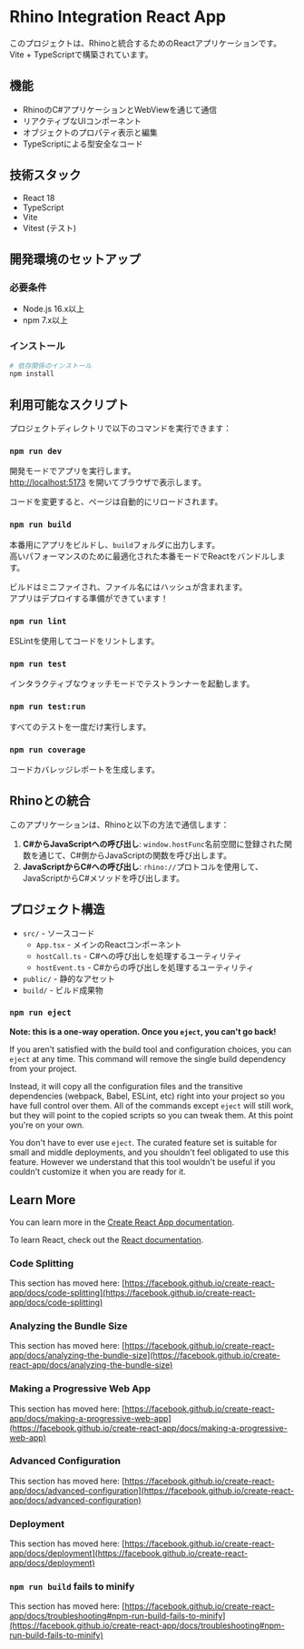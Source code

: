# Rhino Integration React App

このプロジェクトは、Rhinoと統合するためのReactアプリケーションです。Vite + TypeScriptで構築されています。

## 機能

- RhinoのC#アプリケーションとWebViewを通じて通信
- リアクティブなUIコンポーネント
- オブジェクトのプロパティ表示と編集
- TypeScriptによる型安全なコード

## 技術スタック

- React 18
- TypeScript
- Vite
- Vitest (テスト)

## 開発環境のセットアップ

### 必要条件

- Node.js 16.x以上
- npm 7.x以上

### インストール

```bash
# 依存関係のインストール
npm install
```

## 利用可能なスクリプト

プロジェクトディレクトリで以下のコマンドを実行できます：

### `npm run dev`

開発モードでアプリを実行します。\
[http://localhost:5173](http://localhost:5173) を開いてブラウザで表示します。

コードを変更すると、ページは自動的にリロードされます。

### `npm run build`

本番用にアプリをビルドし、`build`フォルダに出力します。\
高いパフォーマンスのために最適化された本番モードでReactをバンドルします。

ビルドはミニファイされ、ファイル名にはハッシュが含まれます。\
アプリはデプロイする準備ができています！

### `npm run lint`

ESLintを使用してコードをリントします。

### `npm run test`

インタラクティブなウォッチモードでテストランナーを起動します。

### `npm run test:run`

すべてのテストを一度だけ実行します。

### `npm run coverage`

コードカバレッジレポートを生成します。

## Rhinoとの統合

このアプリケーションは、Rhinoと以下の方法で通信します：

1. **C#からJavaScriptへの呼び出し**: `window.hostFunc`名前空間に登録された関数を通じて、C#側からJavaScriptの関数を呼び出します。
2. **JavaScriptからC#への呼び出し**: `rhino://`プロトコルを使用して、JavaScriptからC#メソッドを呼び出します。

## プロジェクト構造

- `src/` - ソースコード
  - `App.tsx` - メインのReactコンポーネント
  - `hostCall.ts` - C#への呼び出しを処理するユーティリティ
  - `hostEvent.ts` - C#からの呼び出しを処理するユーティリティ
- `public/` - 静的なアセット
- `build/` - ビルド成果物

### `npm run eject`

**Note: this is a one-way operation. Once you `eject`, you can't go back!**

If you aren't satisfied with the build tool and configuration choices, you can `eject` at any time. This command will remove the single build dependency from your project.

Instead, it will copy all the configuration files and the transitive dependencies (webpack, Babel, ESLint, etc) right into your project so you have full control over them. All of the commands except `eject` will still work, but they will point to the copied scripts so you can tweak them. At this point you're on your own.

You don't have to ever use `eject`. The curated feature set is suitable for small and middle deployments, and you shouldn't feel obligated to use this feature. However we understand that this tool wouldn't be useful if you couldn't customize it when you are ready for it.

## Learn More

You can learn more in the [Create React App documentation](https://facebook.github.io/create-react-app/docs/getting-started).

To learn React, check out the [React documentation](https://reactjs.org/).

### Code Splitting

This section has moved here: [https://facebook.github.io/create-react-app/docs/code-splitting](https://facebook.github.io/create-react-app/docs/code-splitting)

### Analyzing the Bundle Size

This section has moved here: [https://facebook.github.io/create-react-app/docs/analyzing-the-bundle-size](https://facebook.github.io/create-react-app/docs/analyzing-the-bundle-size)

### Making a Progressive Web App

This section has moved here: [https://facebook.github.io/create-react-app/docs/making-a-progressive-web-app](https://facebook.github.io/create-react-app/docs/making-a-progressive-web-app)

### Advanced Configuration

This section has moved here: [https://facebook.github.io/create-react-app/docs/advanced-configuration](https://facebook.github.io/create-react-app/docs/advanced-configuration)

### Deployment

This section has moved here: [https://facebook.github.io/create-react-app/docs/deployment](https://facebook.github.io/create-react-app/docs/deployment)

### `npm run build` fails to minify

This section has moved here: [https://facebook.github.io/create-react-app/docs/troubleshooting#npm-run-build-fails-to-minify](https://facebook.github.io/create-react-app/docs/troubleshooting#npm-run-build-fails-to-minify)
